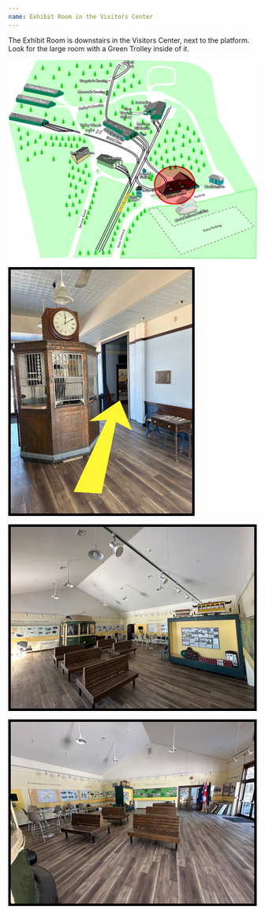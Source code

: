 ```yaml
---
name: Exhibit Room in the Visitors Center
---
```


The Exhibit Room is downstairs in the Visitors Center, next to the platform. Look for the large room with a Green Trolley inside of it.

![2024 Map of Seashore Trolley Museum campus](/assets/images/stm_map_2024_visitorscenter.png)

![Exhibit Room 0](/assets/images/locations/exhibit_room0.jpeg)

![Exhibit Room 1](/assets/images/locations/exhibit_room1.jpeg)

![Exhibit Room 2](/assets/images/locations/exhibit_room2.jpeg)


